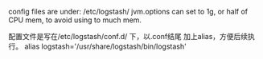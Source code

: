 config files are under: /etc/logstash/
jvm.options can set to 1g, or half of CPU mem, to avoid using to much mem.

配置文件是写在/etc/logstash/conf.d/ 下，以.conf结尾
加上alias，方便后续执行。
alias logstash='/usr/share/logstash/bin/logstash'
